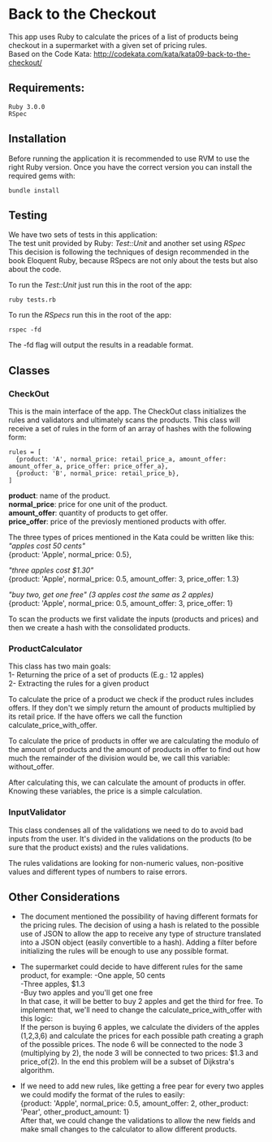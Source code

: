 # Back to the Checkout

This app uses Ruby to calculate the prices of a list of products being checkout in a supermarket with a given set of pricing rules.  
Based on the Code Kata: http://codekata.com/kata/kata09-back-to-the-checkout/
## 	Requirements:
```
Ruby 3.0.0
RSpec
```

## Installation
Before running the application it is recommended to use RVM to use the right Ruby version. Once you have the correct version you can install the required gems with:
```
bundle install
```

## Testing
We have two sets of tests in this application:  
The test unit provided by Ruby: *Test::Unit* and another set using *RSpec*  
This decision is following the techniques of design recommended in the book Eloquent Ruby, because RSpecs are not only about the tests but also about the code.

To run the *Test::Unit* just run this in the root of the app:
```
ruby tests.rb
```
To run the *RSpecs* run this in the root of the app:
```
rspec -fd
```
The -fd flag will output the results in a readable format.

## Classes
### CheckOut
This is the main interface of the app. The CheckOut class initializes the rules and validators and ultimately scans the products. This class will receive a set of rules in the form of an array of hashes with the following form:
```
rules = [
  {product: 'A', normal_price: retail_price_a, amount_offer: amount_offer_a, price_offer: price_offer_a},
  {product: 'B', normal_price: retail_price_b},
]
```
**product**: name of the product.  
**normal_price**: price for one unit of the product.  
**amount_offer**: quantity of products to get offer.  
**price_offer**: price of the previosly mentioned products with offer.  

The three types of prices mentioned in the Kata could be written like this:  
*"apples cost 50 cents"*  
{product: 'Apple', normal_price: 0.5},  
  
*"three apples cost $1.30"*  
{product: 'Apple', normal_price: 0.5, amount_offer: 3, price_offer: 1.3}  
  
*"buy two, get one free" (3 apples cost the same as 2 apples)*  
{product: 'Apple', normal_price: 0.5, amount_offer: 3, price_offer: 1}  
  
To scan the products we first validate the inputs (products and prices) and then we create a hash with the consolidated products.
### ProductCalculator
This class has two main goals:  
1- Returning the price of a set of products (E.g.: 12 apples)  
2- Extracting the rules for a given product  
  
To calculate the price of a product we check if the product rules includes offers. If they don't we simply return the amount of products multiplied by its retail price. If the have offers we call the function calculate_price_with_offer.  
  
To calculate the price of products in offer we are calculating the modulo of the amount of products and the amount of products in offer to find out how much the remainder of the division would be, we call this variable: without_offer.  
  
After calculating this, we can calculate the amount of products in offer. Knowing these variables, the price is a simple calculation.

### InputValidator
This class condenses all of the validations we need to do to avoid bad inputs from the user. It's divided in the validations on the products (to be sure that the product exists) and the rules validations.  
  
The rules validations are looking for non-numeric values, non-positive values and different types of numbers to raise errors.
## Other Considerations
* The document mentioned the possibility of having different formats for the pricing rules. The decision of using a hash is related to the possible use of JSON to allow the app to receive any type of structure translated into a JSON object (easily convertible to a hash). Adding a filter before initializing the rules will be enough to use any possible format.

* The supermarket could decide to have different rules for the same product, for example:
-One apple, 50 cents  
-Three apples, $1.3  
-Buy two apples and you'll get one free    
In that case, it will be better to buy 2 apples and get the third for free. To implement that, we'll need to change the calculate_price_with_offer with this logic:  
If the person is buying 6 apples, we calculate the dividers of the apples (1,2,3,6) and calculate the prices for each possible path creating a graph of the possible prices. The node 6 will be connected to the node 3 (multiplying by 2), the node 3 will be connected to two prices: $1.3 and price_of(2). In the end this problem will be a subset of Dijkstra's algorithm.
* If we need to add new rules, like getting a free pear for every two apples we could modify the format of the rules to easily:  
{product: 'Apple', normal_price: 0.5, amount_offer: 2, other_product: 'Pear', other_product_amount: 1}    
After that, we could change the validations to allow the new fields and make small changes to the calculator to allow different products.